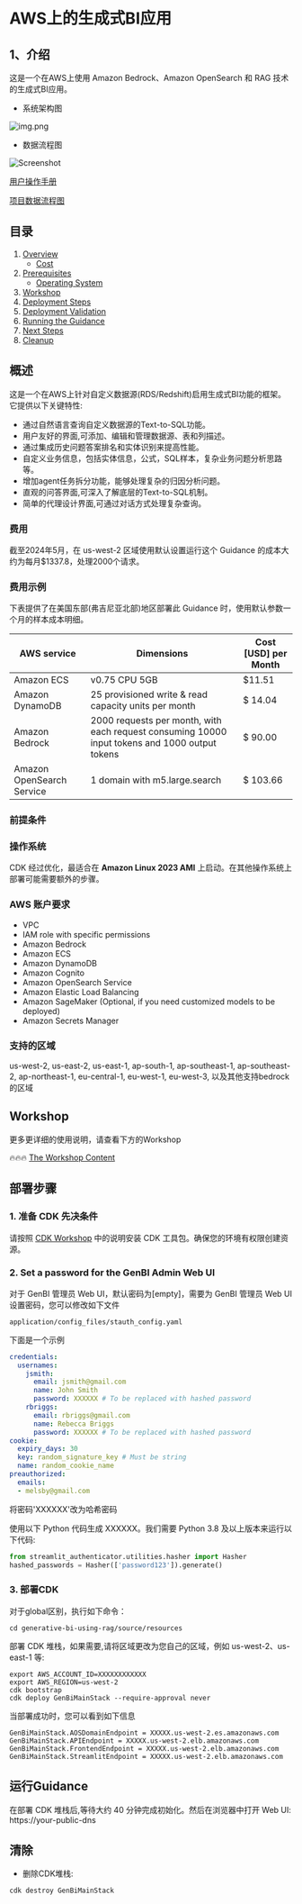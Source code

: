 # AWS上的生成式BI应用 

## 1、介绍


这是一个在AWS上使用 Amazon Bedrock、Amazon OpenSearch 和 RAG 技术的生成式BI应用。



- 系统架构图


![img.png](./assets/aws_architecture.png)

- 数据流程图

![Screenshot](./assets/logic.png)


[用户操作手册](https://github.com/aws-samples/generative-bi-using-rag/wiki/%E7%B3%BB%E7%BB%9F%E7%AE%A1%E7%90%86%E5%91%98%E6%93%8D%E4%BD%9C)

[项目数据流程图](https://github.com/aws-samples/generative-bi-using-rag/wiki/%E6%9E%B6%E6%9E%84%E5%9B%BE)


## 目录

1. [Overview](#overview)
    - [Cost](#cost)
2. [Prerequisites](#prerequisites)
    - [Operating System](#operating-system)
3. [Workshop](#workshop)
4. [Deployment Steps](#deployment-steps)
5. [Deployment Validation](#deployment-validation)
6. [Running the Guidance](#running-the-guidance)
7. [Next Steps](#next-steps)
8. [Cleanup](#cleanup)

## 概述


这是一个在AWS上针对自定义数据源(RDS/Redshift)启用生成式BI功能的框架。它提供以下关键特性:

- 通过自然语言查询自定义数据源的Text-to-SQL功能。
- 用户友好的界面,可添加、编辑和管理数据源、表和列描述。
- 通过集成历史问题答案排名和实体识别来提高性能。
- 自定义业务信息，包括实体信息，公式，SQL样本，复杂业务问题分析思路等。
- 增加agent任务拆分功能，能够处理复杂的归因分析问题。
- 直观的问答界面,可深入了解底层的Text-to-SQL机制。
- 简单的代理设计界面,可通过对话方式处理复杂查询。



### 费用

截至2024年5月，在 us-west-2 区域使用默认设置运行这个 Guidance 的成本大约为每月$1337.8，处理2000个请求。



### 费用示例

下表提供了在美国东部(弗吉尼亚北部)地区部署此 Guidance 时，使用默认参数一个月的样本成本明细。


| AWS service  | Dimensions | Cost [USD] per Month |
| ----------- | ------------ | ------------ |
| Amazon ECS | v0.75 CPU 5GB | $11.51 |
| Amazon DynamoDB | 25 provisioned write & read capacity units per month | $ 14.04 |
| Amazon Bedrock | 2000 requests per month, with each request consuming 10000 input tokens and 1000 output tokens | $ 90.00 |
| Amazon OpenSearch Service | 1 domain with m5.large.search | $ 103.66 |



### 前提条件

### 操作系统

CDK 经过优化，最适合在 **Amazon Linux 2023 AMI** 上启动。在其他操作系统上部署可能需要额外的步骤。

### AWS 账户要求

- VPC
- IAM role with specific permissions
- Amazon Bedrock
- Amazon ECS
- Amazon DynamoDB
- Amazon Cognito
- Amazon OpenSearch Service
- Amazon Elastic Load Balancing
- Amazon SageMaker (Optional, if you need customized models to be deployed)
- Amazon Secrets Manager

### 支持的区域

us-west-2, us-east-2, us-east-1, ap-south-1, ap-southeast-1, ap-southeast-2, ap-northeast-1, eu-central-1, eu-west-1, eu-west-3, 以及其他支持bedrock的区域

## Workshop

更多更详细的使用说明，请查看下方的Workshop

🔥🔥🔥 [The Workshop Content](https://catalog.us-east-1.prod.workshops.aws/workshops/37b20322-fc96-4716-8e51-4568b0641448)


## 部署步骤

### 1. 准备 CDK 先决条件

请按照 [CDK Workshop](https://cdkworkshop.com/15-prerequisites.html) 中的说明安装 CDK 工具包。确保您的环境有权限创建资源。

### 2. Set a password for the GenBI Admin Web UI

对于 GenBI 管理员 Web UI，默认密码为[empty]，需要为 GenBI 管理员 Web UI 设置密码，您可以修改如下文件

```application/config_files/stauth_config.yaml```

下面是一个示例

```yaml
credentials:
  usernames:
    jsmith:
      email: jsmith@gmail.com
      name: John Smith
      password: XXXXXX # To be replaced with hashed password
    rbriggs:
      email: rbriggs@gmail.com
      name: Rebecca Briggs
      password: XXXXXX # To be replaced with hashed password
cookie:
  expiry_days: 30
  key: random_signature_key # Must be string
  name: random_cookie_name
preauthorized:
  emails:
  - melsby@gmail.com
```

将密码'XXXXXX'改为哈希密码

使用以下 Python 代码生成 XXXXXX。我们需要 Python 3.8 及以上版本来运行以下代码:

```python
from streamlit_authenticator.utilities.hasher import Hasher
hashed_passwords = Hasher(['password123']).generate()
```

### 3. 部署CDK

对于global区别，执行如下命令：

```
cd generative-bi-using-rag/source/resources
```

部署 CDK 堆栈，如果需要,请将区域更改为您自己的区域，例如 us-west-2、us-east-1 等:

```
export AWS_ACCOUNT_ID=XXXXXXXXXXXX
export AWS_REGION=us-west-2
cdk bootstrap
cdk deploy GenBiMainStack --require-approval never
```

当部署成功时，您可以看到如下信息
```
GenBiMainStack.AOSDomainEndpoint = XXXXX.us-west-2.es.amazonaws.com
GenBiMainStack.APIEndpoint = XXXXX.us-west-2.elb.amazonaws.com
GenBiMainStack.FrontendEndpoint = XXXXX.us-west-2.elb.amazonaws.com
GenBiMainStack.StreamlitEndpoint = XXXXX.us-west-2.elb.amazonaws.com
```


## 运行Guidance

在部署 CDK 堆栈后,等待大约 40 分钟完成初始化。然后在浏览器中打开 Web UI: https://your-public-dns

## 清除
- 删除CDK堆栈:
```
cdk destroy GenBiMainStack
```
